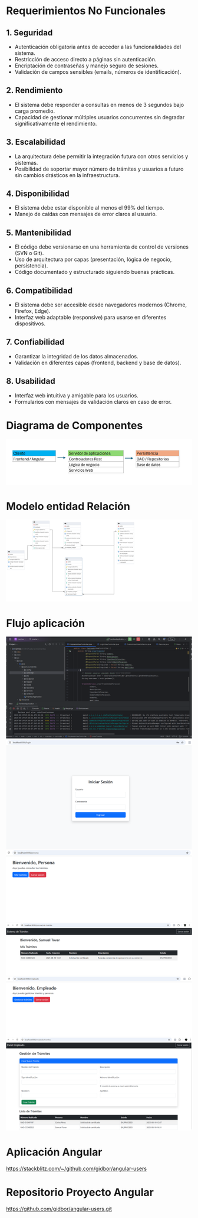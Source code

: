 # Requerimientos No Funcionales

## 1. Seguridad
- Autenticación obligatoria antes de acceder a las funcionalidades del sistema.  
- Restricción de acceso directo a páginas sin autenticación.  
- Encriptación de contraseñas y manejo seguro de sesiones.  
- Validación de campos sensibles (emails, números de identificación).  

## 2. Rendimiento
- El sistema debe responder a consultas en menos de 3 segundos bajo carga promedio.  
- Capacidad de gestionar múltiples usuarios concurrentes sin degradar significativamente el rendimiento.  

## 3. Escalabilidad
- La arquitectura debe permitir la integración futura con otros servicios y sistemas.  
- Posibilidad de soportar mayor número de trámites y usuarios a futuro sin cambios drásticos en la infraestructura.  

## 4. Disponibilidad
- El sistema debe estar disponible al menos el 99% del tiempo.  
- Manejo de caídas con mensajes de error claros al usuario.  

## 5. Mantenibilidad
- El código debe versionarse en una herramienta de control de versiones (SVN o Git).  
- Uso de arquitectura por capas (presentación, lógica de negocio, persistencia).  
- Código documentado y estructurado siguiendo buenas prácticas.  

## 6. Compatibilidad
- El sistema debe ser accesible desde navegadores modernos (Chrome, Firefox, Edge).  
- Interfaz web adaptable (responsive) para usarse en diferentes dispositivos.  

## 7. Confiabilidad
- Garantizar la integridad de los datos almacenados.  
- Validación en diferentes capas (frontend, backend y base de datos).  

## 8. Usabilidad
- Interfaz web intuitiva y amigable para los usuarios.  
- Formularios con mensajes de validación claros en caso de error.  



# Diagrama de Componentes

![Diagrama de componentes](DiagramaComponentes.png)

# Modelo entidad Relación

![Modelo entidad relación](erd.png)

# Flujo aplicación

![001](Tramites_img001.png)
![002](Tramites_img002.png)
![003](Tramites_img003.png)
![004](Tramites_img004.png)
![005](Tramites_img005.png)
![006](Tramites_img006.png)

# Aplicación Angular 

https://stackblitz.com/~/github.com/gidbor/angular-users

# Repositorio Proyecto Angular 

https://github.com/gidbor/angular-users.git




